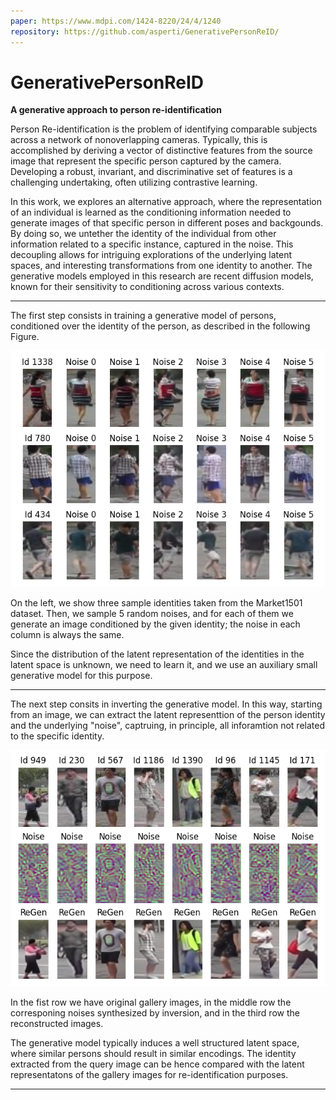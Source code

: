 ```yaml
---
paper: https://www.mdpi.com/1424-8220/24/4/1240
repository: https://github.com/asperti/GenerativePersonReID/
---
```


# GenerativePersonReID
**A generative approach to person re-identification**

Person Re-identification is the problem of identifying comparable subjects across a network of nonoverlapping cameras. Typically, this is accomplished by deriving a vector of distinctive features from the source image that represent the specific person captured by the camera. Developing a robust, invariant, and discriminative set of features is a challenging undertaking, often utilizing contrastive learning.

In this work, we explores an alternative approach, where the representation of an individual is learned as the conditioning information needed to generate images of that specific person in different poses and backgounds. By doing so, we untether the identity of the individual from other information related to a specific instance, captured in the noise. This decoupling allows for intriguing explorations of the underlying latent spaces, and interesting transformations from one identity to another. The generative models employed in this research are recent diffusion models, known for their sensitivity to conditioning across various contexts.

-----

The first step consists in training a generative model of persons, conditioned over the identity of the person, as described in the following Figure.

<p align="center">
  <img src="cond_github1.png" width="700" title="conditional generation">
</p>

On the left, we show three sample identities taken from the Market1501 dataset. Then, we sample 5 random noises, and for each of them we generate an image conditioned by the given identity; the noise in each column is always the same.

Since the distribution of the latent representation of the identities in the latent space is unknown,
we need to learn it, and we use an auxiliary small generative model for this purpose. 

------
The next step consits in inverting the generative model. In this way, starting from an image, we can extract the latent representtion of the person identity and the underlying "noise", captruing, in principle, all inforamtion not related to the specific identity.

<p align="center">
  <img src="recon_github2.png" width="700" title="image reconstruction">
</p>

In the fist row we have original gallery images, in the middle row the corresponing noises synthesized by inversion, and in the third row the reconstructed images.

The generative model typically induces a well structured latent space, where similar persons should result in similar encodings.
The identity extracted from the query image can be hence compared with the latent representatons of the gallery images for re-identification purposes. 

------
